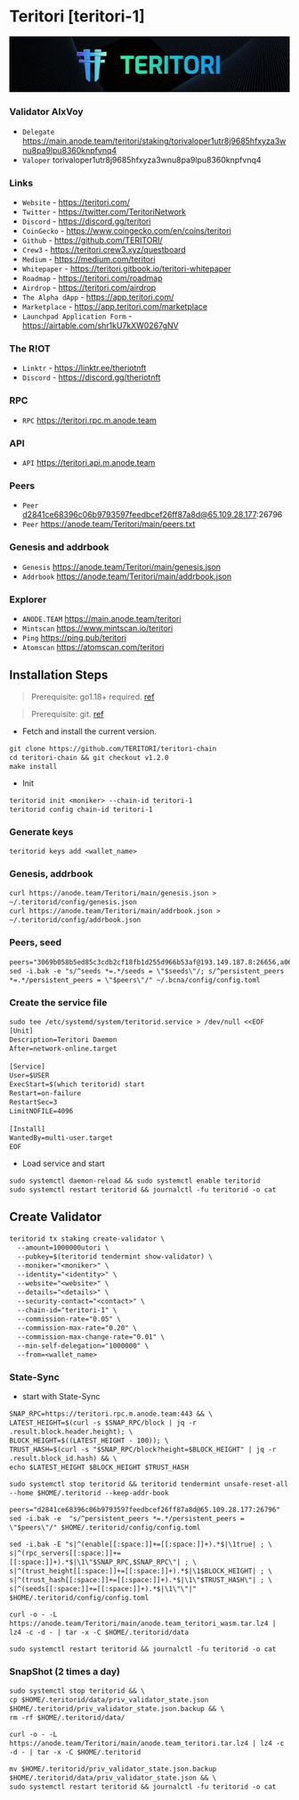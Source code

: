 # Teritori [teritori-1]
![Teritori Guide](https://github.com/Voynitskiy/Voynitskiy/blob/main/mainnet/Teritori/Teritori.png)
### Validator AlxVoy
* `Delegate` https://main.anode.team/teritori/staking/torivaloper1utr8j9685hfxyza3wnu8pa9lpu8360knpfvnq4
* `Valoper` torivaloper1utr8j9685hfxyza3wnu8pa9lpu8360knpfvnq4
### Links
* `Website` - https://teritori.com/
* `Twitter` - https://twitter.com/TeritoriNetwork
* `Discord` - https://discord.gg/teritori
* `CoinGecko` - https://www.coingecko.com/en/coins/teritori
* `Github` - https://github.com/TERITORI/
* `Crew3` - https://teritori.crew3.xyz/questboard
* `Medium` - https://medium.com/teritori
* `Whitepaper` - https://teritori.gitbook.io/teritori-whitepaper
* `Roadmap` - https://teritori.com/roadmap
* `Airdrop` - https://teritori.com/airdrop
* `The Alpha dApp` - https://app.teritori.com/
* `Marketplace` - https://app.teritori.com/marketplace
* `Launchpad Application Form` - https://airtable.com/shr1kU7kXW0267gNV

### The R!OT
* `Linktr` - https://linktr.ee/theriotnft
* `Discord` - https://discord.gg/theriotnft

### RPC
* `RPC` https://teritori.rpc.m.anode.team

### API
* `API` https://teritori.api.m.anode.team

### Peers
* `Peer` d2841ce68396c06b9793597feedbcef26ff87a8d@65.109.28.177:26796
* `Peer` https://anode.team/Teritori/main/peers.txt

### Genesis and addrbook
* `Genesis` https://anode.team/Teritori/main/genesis.json
* `Addrbook` https://anode.team/Teritori/main/addrbook.json

### Explorer
* `ANODE.TEAM` https://main.anode.team/teritori
* `Mintscan` https://www.mintscan.io/teritori
* `Ping` https://ping.pub/teritori
* `Atomscan` https://atomscan.com/teritori

## Installation Steps
>Prerequisite: go1.18+ required. [ref](https://golang.org/doc/install)

>Prerequisite: git. [ref](https://github.com/git/git)

* Fetch and install the current version.
```shell
git clone https://github.com/TERITORI/teritori-chain
cd teritori-chain && git checkout v1.2.0
make install
```
* Init
```
teritorid init <moniker> --chain-id teritori-1
teritorid config chain-id teritori-1
```

### Generate keys
```
teritorid keys add <wallet_name>
```

### Genesis, addrbook
```
curl https://anode.team/Teritori/main/genesis.json > ~/.teritorid/config/genesis.json
curl https://anode.team/Teritori/main/addrbook.json > ~/.teritorid/config/addrbook.json
```

### Peers, seed
```
peers="3069b058b5ed85c3cdb2cf18fb1d255d966b53af@193.149.187.8:26656,a06fbbb9ace823ae28a696a91daa2d0644653c28@65.21.32.200:26756"
sed -i.bak -e "s/^seeds *=.*/seeds = \"$seeds\"/; s/^persistent_peers *=.*/persistent_peers = \"$peers\"/" ~/.bcna/config/config.toml
```

### Create the service file
```
sudo tee /etc/systemd/system/teritorid.service > /dev/null <<EOF
[Unit]
Description=Teritori Daemon
After=network-online.target

[Service]
User=$USER
ExecStart=$(which teritorid) start
Restart=on-failure
RestartSec=3
LimitNOFILE=4096

[Install]
WantedBy=multi-user.target
EOF
```
* Load service and start
```
sudo systemctl daemon-reload && sudo systemctl enable teritorid
sudo systemctl restart teritorid && journalctl -fu teritorid -o cat
```

## Create Validator
```
teritorid tx staking create-validator \
  --amount=1000000utori \
  --pubkey=$(teritorid tendermint show-validator) \
  --moniker="<moniker>" \
  --identity="<identity>" \
  --website="<website>" \
  --details="<details>" \
  --security-contact="<contact>" \
  --chain-id="teritori-1" \
  --commission-rate="0.05" \
  --commission-max-rate="0.20" \
  --commission-max-change-rate="0.01" \
  --min-self-delegation="1000000" \
  --from=<wallet_name>
```

### State-Sync
* start with State-Sync
```
SNAP_RPC=https://teritori.rpc.m.anode.team:443 && \
LATEST_HEIGHT=$(curl -s $SNAP_RPC/block | jq -r .result.block.header.height); \
BLOCK_HEIGHT=$((LATEST_HEIGHT - 100)); \
TRUST_HASH=$(curl -s "$SNAP_RPC/block?height=$BLOCK_HEIGHT" | jq -r .result.block_id.hash) && \
echo $LATEST_HEIGHT $BLOCK_HEIGHT $TRUST_HASH
```
```
sudo systemctl stop teritorid && teritorid tendermint unsafe-reset-all --home $HOME/.teritorid --keep-addr-book
```
```
peers="d2841ce68396c06b9793597feedbcef26ff87a8d@65.109.28.177:26796"
sed -i.bak -e  "s/^persistent_peers *=.*/persistent_peers = \"$peers\"/" $HOME/.teritorid/config/config.toml
```
```
sed -i.bak -E "s|^(enable[[:space:]]+=[[:space:]]+).*$|\1true| ; \
s|^(rpc_servers[[:space:]]+=[[:space:]]+).*$|\1\"$SNAP_RPC,$SNAP_RPC\"| ; \
s|^(trust_height[[:space:]]+=[[:space:]]+).*$|\1$BLOCK_HEIGHT| ; \
s|^(trust_hash[[:space:]]+=[[:space:]]+).*$|\1\"$TRUST_HASH\"| ; \
s|^(seeds[[:space:]]+=[[:space:]]+).*$|\1\"\"|" $HOME/.teritorid/config/config.toml
```
```
curl -o - -L https://anode.team/Teritori/main/anode.team_teritori_wasm.tar.lz4 | lz4 -c -d - | tar -x -C $HOME/.teritorid/data
```
```
sudo systemctl restart teritorid && journalctl -fu teritorid -o cat
```

### SnapShot (2 times a day)
```
sudo systemctl stop teritorid && \
cp $HOME/.teritorid/data/priv_validator_state.json $HOME/.teritorid/priv_validator_state.json.backup && \
rm -rf $HOME/.teritorid/data/
```
```
curl -o - -L https://anode.team/Teritori/main/anode.team_teritori.tar.lz4 | lz4 -c -d - | tar -x -C $HOME/.teritorid
```
```
mv $HOME/.teritorid/priv_validator_state.json.backup $HOME/.teritorid/data/priv_validator_state.json && \
sudo systemctl restart teritorid && journalctl -fu teritorid -o cat
```
